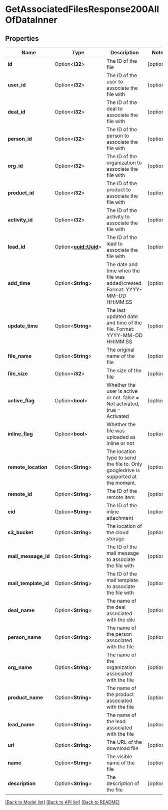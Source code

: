 # GetAssociatedFilesResponse200AllOfDataInner

## Properties

Name | Type | Description | Notes
------------ | ------------- | ------------- | -------------
**id** | Option<**i32**> | The ID of the file | [optional]
**user_id** | Option<**i32**> | The ID of the user to associate the file with | [optional]
**deal_id** | Option<**i32**> | The ID of the deal to associate the file with | [optional]
**person_id** | Option<**i32**> | The ID of the person to associate the file with | [optional]
**org_id** | Option<**i32**> | The ID of the organization to associate the file with | [optional]
**product_id** | Option<**i32**> | The ID of the product to associate the file with | [optional]
**activity_id** | Option<**i32**> | The ID of the activity to associate the file with | [optional]
**lead_id** | Option<[**uuid::Uuid**](uuid::Uuid.md)> | The ID of the lead to associate the file with | [optional]
**add_time** | Option<**String**> | The date and time when the file was added/created. Format: YYYY-MM-DD HH:MM:SS | [optional]
**update_time** | Option<**String**> | The last updated date and time of the file. Format: YYYY-MM-DD HH:MM:SS | [optional]
**file_name** | Option<**String**> | The original name of the file | [optional]
**file_size** | Option<**i32**> | The size of the file | [optional]
**active_flag** | Option<**bool**> | Whether the user is active or not. false = Not activated, true = Activated | [optional]
**inline_flag** | Option<**bool**> | Whether the file was uploaded as inline or not | [optional]
**remote_location** | Option<**String**> | The location type to send the file to. Only googledrive is supported at the moment. | [optional]
**remote_id** | Option<**String**> | The ID of the remote item | [optional]
**cid** | Option<**String**> | The ID of the inline attachment | [optional]
**s3_bucket** | Option<**String**> | The location of the cloud storage | [optional]
**mail_message_id** | Option<**String**> | The ID of the mail message to associate the file with | [optional]
**mail_template_id** | Option<**String**> | The ID of the mail template to associate the file with | [optional]
**deal_name** | Option<**String**> | The name of the deal associated with the dile | [optional]
**person_name** | Option<**String**> | The name of the person associated with the file | [optional]
**org_name** | Option<**String**> | The name of the organization associated with the file | [optional]
**product_name** | Option<**String**> | The name of the product associated with the file | [optional]
**lead_name** | Option<**String**> | The name of the lead associated with the file | [optional]
**url** | Option<**String**> | The URL of the download file | [optional]
**name** | Option<**String**> | The visible name of the file | [optional]
**description** | Option<**String**> | The description of the file | [optional]

[[Back to Model list]](../README.md#documentation-for-models) [[Back to API list]](../README.md#documentation-for-api-endpoints) [[Back to README]](../README.md)


